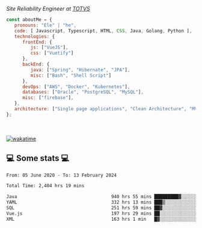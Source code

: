 <p><em>Site Reliability Engineer at <a href="https://www.totvs.com/">TOTVS</a></br>
</em></p>


```javascript
const aboutMe = {
   pronouns: "Ele" | "he",
   code: [ Javascript, Typescript, HTML, CSS, Java, Golang, Python ],
   technologies: {
      frontEnd: {
         js: ["VueJS"],
         css: ["Vuetify"]
      },
      backEnd: {
         java: ["Spring", "Hibernate", "JPA"],
         misc: ["Bash", "Shell Script"]
      },
      devOps: ["AWS", "Docker", "Kubernetes"],
      databases: ["Oracle", "PostgreSQL", "MySQL"],
      misc: ["firebase"],
   },
   architecture: ["Single page applications", "Clean Architecture", "MVC", "Microservices"],
};
```
</br></br>
[![wakatime](https://wakatime.com/badge/user/a3a8ed06-d304-4d6b-bc86-4adc418cdea7.svg)](https://wakatime.com/@a3a8ed06-d304-4d6b-bc86-4adc418cdea7)
<h2>💻 Some stats 💻</h2>

<!--START_SECTION:waka-->

```txt
From: 05 June 2020 - To: 13 February 2024

Total Time: 2,404 hrs 19 mins

Java                                   940 hrs 55 mins █████████▓░░░░░░░░░░░░░░░   39.13 %
YAML                                   332 hrs 13 mins ███▒░░░░░░░░░░░░░░░░░░░░░   13.82 %
SQL                                    251 hrs 59 mins ██▓░░░░░░░░░░░░░░░░░░░░░░   10.48 %
Vue.js                                 197 hrs 29 mins ██░░░░░░░░░░░░░░░░░░░░░░░   08.21 %
XML                                    163 hrs 1 min   █▓░░░░░░░░░░░░░░░░░░░░░░░   06.78 %
```

<!--END_SECTION:waka-->
